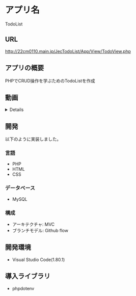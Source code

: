 # アプリ名
TodoList

## URL
http://22cm0110.main.jp/JecTodoList/App/View/TodoView.php

## アプリの概要
PHPでCRUD操作を学ぶためのTodoListを作成

## 動画
<details>  

https://github.com/KakizakiHayate/jec-todo-list/assets/109132975/563582ad-9da3-41c5-81ec-c61f0adc1997

</details>

## 開発
以下のように実装しました。
### 言語
- PHP
- HTML
- CSS
### データベース
- MySQL
### 構成
- アーキテクチャ: MVC
- ブランチモデル: Github flow

## 開発環境
- Visual Studio Code(1.80.1)

## 導入ライブラリ
- phpdotenv

